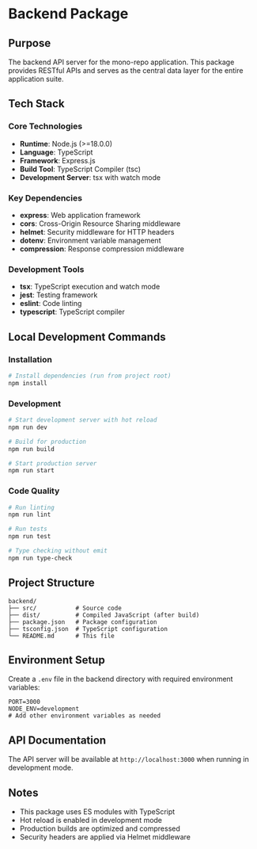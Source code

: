 # Backend Package

## Purpose

The backend API server for the mono-repo application. This package provides RESTful APIs and serves as the central data layer for the entire application suite.

## Tech Stack

### Core Technologies

- **Runtime**: Node.js (>=18.0.0)
- **Language**: TypeScript
- **Framework**: Express.js
- **Build Tool**: TypeScript Compiler (tsc)
- **Development Server**: tsx with watch mode

### Key Dependencies

- **express**: Web application framework
- **cors**: Cross-Origin Resource Sharing middleware
- **helmet**: Security middleware for HTTP headers
- **dotenv**: Environment variable management
- **compression**: Response compression middleware

### Development Tools

- **tsx**: TypeScript execution and watch mode
- **jest**: Testing framework
- **eslint**: Code linting
- **typescript**: TypeScript compiler

## Local Development Commands

### Installation

```bash
# Install dependencies (run from project root)
npm install
```

### Development

```bash
# Start development server with hot reload
npm run dev

# Build for production
npm run build

# Start production server
npm run start
```

### Code Quality

```bash
# Run linting
npm run lint

# Run tests
npm run test

# Type checking without emit
npm run type-check
```

## Project Structure

```
backend/
├── src/           # Source code
├── dist/          # Compiled JavaScript (after build)
├── package.json   # Package configuration
├── tsconfig.json  # TypeScript configuration
└── README.md      # This file
```

## Environment Setup

Create a `.env` file in the backend directory with required environment variables:

```env
PORT=3000
NODE_ENV=development
# Add other environment variables as needed
```

## API Documentation

The API server will be available at `http://localhost:3000` when running in development mode.

## Notes

- This package uses ES modules with TypeScript
- Hot reload is enabled in development mode
- Production builds are optimized and compressed
- Security headers are applied via Helmet middleware

